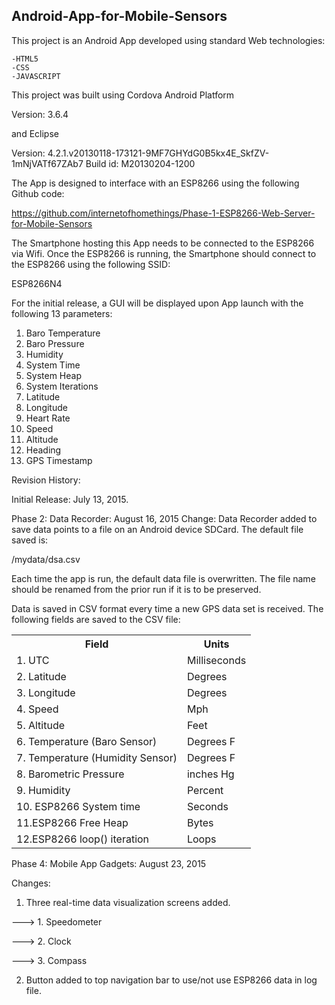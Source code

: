 <h2><strong>Android-App-for-Mobile-Sensors</strong></h2>

This project is an Android App developed using standard Web technologies:

    -HTML5
    -CSS
    -JAVASCRIPT

This project was built using Cordova Android Platform

Version: 3.6.4

and Eclipse

Version: 4.2.1.v20130118-173121-9MF7GHYdG0B5kx4E_SkfZV-1mNjVATf67ZAb7
Build id: M20130204-1200

The App is designed to interface with an ESP8266 using the following Github code:

https://github.com/internetofhomethings/Phase-1-ESP8266-Web-Server-for-Mobile-Sensors

The Smartphone hosting this App needs to be connected to the ESP8266 via Wifi. Once the ESP8266
is running, the Smartphone should connect to the ESP8266 using the following SSID:

ESP8266N4

For the initial release, a GUI will be displayed upon App launch with the following 13 parameters:

1. Baro Temperature
2. Baro Pressure
3. Humidity
4. System Time
5. System Heap
6. System Iterations
7. Latitude
8. Longitude
9. Heart Rate
10. Speed
11. Altitude
12. Heading
13. GPS Timestamp

Revision History:

Initial Release:         July 13, 2015. 

Phase 2: Data Recorder:  August 16, 2015 
Change: Data Recorder added to save data points to a file on an Android device SDCard. The default file saved is:

<SDCARD>/mydata/dsa.csv

Each time the app is run, the default data file is overwritten. The file name should be renamed from the prior
run if it is to be preserved.

Data is saved in CSV format every time a new GPS data set is received. The following fields are saved to the CSV file:

<table>
<tr>
<th>Field</th>
<th>Units</th>
</tr>
<tr>
<td>1. UTC</td>
<td>Milliseconds</td>
</tr>
<tr>
<td>2. Latitude</td>
<td>Degrees</td>
</tr>
<tr>
<td>3. Longitude</td>
<td>Degrees</td>
</tr>
<tr>
<td>4. Speed</td>
<td>Mph</td>
</tr>
<tr>
<td>5. Altitude</td>
<td>Feet</td>
</tr>
<tr>
<td>6. Temperature (Baro Sensor)</td>
<td>Degrees F</td>
</tr>
<tr>
<td>7. Temperature (Humidity Sensor)</td>
<td>Degrees F</td>
</tr>
<tr>
<td>8. Barometric Pressure</td>
<td>inches Hg</td>
</tr>
<tr>
<td>9. Humidity</td>
<td>Percent</td>
</tr>
<tr>
<td>10. ESP8266 System time</td>
<td>Seconds</td>
</tr>
<tr>
<td>11.ESP8266 Free Heap</td>
<td>Bytes</td>
</tr>
<tr>
<td>12.ESP8266 loop() iteration</td>
<td>Loops</td>
</tr>
</table>

Phase 4: Mobile App Gadgets:  August 23, 2015

Changes:

1. Three real-time data visualization screens added.

---> 1. Speedometer

---> 2. Clock

---> 3. Compass

2. Button added to top navigation bar to use/not use ESP8266 data in log file.




